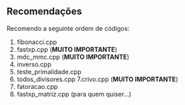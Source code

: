 ## Recomendações
Recomendo a seguinte ordem de códigos:
1. fibonacci.cpp
2. fastxp.cpp (**MUITO IMPORTANTE**)
3. mdc_mmc.cpp (**MUITO IMPORTANTE**)
4. inverso.cpp
5. teste_primalidade.cpp
6. todos_divisores.cpp
7.crivo.cpp  (**MUITO IMPORTANTE**)
8. fatoracao.cpp
9. fastxp_matriz.cpp (para quem quiser...)
